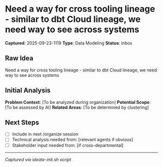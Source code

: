 # Need a way for cross tooling lineage - similar to dbt Cloud lineage, we need way to see across systems

**Captured**: 2025-09-23-1119
**Type**: Data Modeling
**Status**: inbox

## Raw Idea
Need a way for cross tooling lineage - similar to dbt Cloud lineage, we need way to see across systems

## Initial Analysis
**Problem Context**: [To be analyzed during organization]
**Potential Scope**: [To be assessed by AI]
**Related Areas**: [To be determined by clustering]

## Next Steps
- [ ] Include in next /organize session
- [ ] Technical analysis needed from: [relevant agents if obvious]
- [ ] Stakeholder input needed from: [if cross-departmental]

---
*Captured via ideate-init.sh script*
